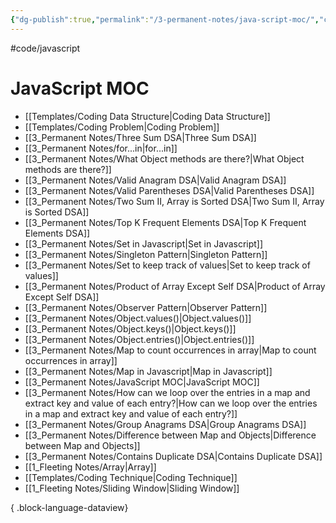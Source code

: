 ```yaml
---
{"dg-publish":true,"permalink":"/3-permanent-notes/java-script-moc/","created":"2023-06-16 07:38","updated":"2023-08-02 14:54"}
---
```


#code/javascript 

# JavaScript MOC
- [[Templates/Coding Data Structure\|Coding Data Structure]]
- [[Templates/Coding Problem\|Coding Problem]]
- [[3_Permanent Notes/Three Sum DSA\|Three Sum DSA]]
- [[3_Permanent Notes/for...in\|for...in]]
- [[3_Permanent Notes/What Object methods are there?\|What Object methods are there?]]
- [[3_Permanent Notes/Valid Anagram DSA\|Valid Anagram DSA]]
- [[3_Permanent Notes/Valid Parentheses DSA\|Valid Parentheses DSA]]
- [[3_Permanent Notes/Two Sum II, Array is Sorted DSA\|Two Sum II, Array is Sorted DSA]]
- [[3_Permanent Notes/Top K Frequent Elements DSA\|Top K Frequent Elements DSA]]
- [[3_Permanent Notes/Set in Javascript\|Set in Javascript]]
- [[3_Permanent Notes/Singleton Pattern\|Singleton Pattern]]
- [[3_Permanent Notes/Set to keep track of values\|Set to keep track of values]]
- [[3_Permanent Notes/Product of Array Except Self DSA\|Product of Array Except Self DSA]]
- [[3_Permanent Notes/Observer Pattern\|Observer Pattern]]
- [[3_Permanent Notes/Object.values()\|Object.values()]]
- [[3_Permanent Notes/Object.keys()\|Object.keys()]]
- [[3_Permanent Notes/Object.entries()\|Object.entries()]]
- [[3_Permanent Notes/Map to count occurrences in array\|Map to count occurrences in array]]
- [[3_Permanent Notes/Map in Javascript\|Map in Javascript]]
- [[3_Permanent Notes/JavaScript MOC\|JavaScript MOC]]
- [[3_Permanent Notes/How can we loop over the entries in a map and extract key and value of each entry?\|How can we loop over the entries in a map and extract key and value of each entry?]]
- [[3_Permanent Notes/Group Anagrams DSA\|Group Anagrams DSA]]
- [[3_Permanent Notes/Difference between Map and Objects\|Difference between Map and Objects]]
- [[3_Permanent Notes/Contains Duplicate DSA\|Contains Duplicate DSA]]
- [[1_Fleeting Notes/Array\|Array]]
- [[Templates/Coding Technique\|Coding Technique]]
- [[1_Fleeting Notes/Sliding Window\|Sliding Window]]

{ .block-language-dataview}